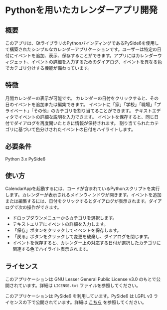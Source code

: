 # Pythonを用いたカレンダーアプリ開発

## 概要
このアプリは、QtライブラリのPythonバインディングであるPySide6を使用して構築されたシンプルなカレンダーアプリケーションです。ユーザーは特定の日付にイベントを追加、表示、保存することができます。アプリにはカレンダーウィジェット、イベントの詳細を入力するためのダイアログ、イベントを異なる色でカテゴリ分けする機能が備わっています。

## 特徴
月間カレンダーの表示が可能です。
カレンダーの日付をクリックすると、その日のイベントを追加または編集できます。
イベントに「家」「学校」「職場」「プライベート」「その他」のカテゴリを割り当てることができます。
テキストエディタでイベントの詳細な説明を入力できます。
イベントを保存すると、同じ日付でダイアログを再度開いたときに情報が保持されます。
割り当てられたカテゴリに基づいて色分けされたイベントの日付をハイライトします。

## 必要条件
Python 3.x
PySide6

## 使い方
CalendarAppを起動するには、コードが含まれているPythonスクリプトを実行します。カレンダーが表示されるメインウィンドウが開きます。イベントを追加または編集するには、日付をクリックするとダイアログが表示されます。ダイアログで次の操作ができます。

- ドロップダウンメニューからカテゴリを選択します。
- テキストエリアにイベントの詳細を入力します。
- 「保存」ボタンをクリックしてイベントを保存します。
- 「戻る」ボタンをクリックして変更を破棄し、ダイアログを閉じます。
- イベントを保存すると、カレンダー上の対応する日付が選択したカテゴリに関連する色でハイライト表示されます。

## ライセンス

このアプリケーションは GNU Lesser General Public License v3.0 のもとで公開されています。詳細は `LICENSE.txt` ファイルを参照してください。

このアプリケーションは PySide6 を利用しています。PySide6 は LGPL v3 ライセンスの下で公開されています。詳細は [こちら](https://www.qt.io/licensing/) を参照してください。